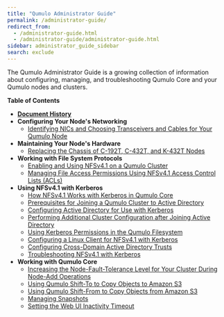 ```yaml
---
title: "Qumulo Administrator Guide"
permalink: /administrator-guide/
redirect_from:
  - /administrator-guide.html
  - /administrator-guide/administrator-guide.html
sidebar: administrator_guide_sidebar
search: exclude
---
```


The Qumulo Administrator Guide is a growing collection of information about configuring, managing, and troubleshooting Qumulo Core and your Qumulo nodes and clusters.

**Table of Contents**
* **[Document History](document-history.md)**
* **Configuring Your Node's Networking**
  * [Identifying NICs and Choosing Transceivers and Cables for Your Qumulo Node](networking/nics-transceivers-cables.md)
* **Maintaining Your Node's Hardware**
  * [Replacing the Chassis of C-192T, C-432T, and K-432T Nodes](maintaining-hardware/c-192t-c-432t-k-432t-chassis-replacement.md)
* **Working with File System Protocols**
  * [Enabling and Using NFSv4.1 on a Qumulo Cluster](protocols/nfsv4.1-enabling-using.md)
  * [Managing File Access Permissions Using NFSv4.1 Access Control Lists (ACLs)](protocols/nfsv4.1-acls.md)
* **Using NFSv4.1 with Kerberos**
  * [How NFSv4.1 Works with Kerberos in Qumulo Core](kerberos/kerberos.md)
  * [Prerequisites for Joining a Qumulo Cluster to Active Directory](kerberos/kerberos-prerequisites-joining-cluster-active-directory.md)
  * [Configuring Active Directory for Use with Kerberos](kerberos/kerberos-configuring-active-directory.md)
  * [Performing Additional Cluster Configuration after Joining Active Directory](kerberos/kerberos-additional-cluster-configuration.md)
  * [Using Kerberos Permissions in the Qumulo Filesystem](kerberos/kerberos-qumulo-permissions.md)
  * [Configuring a Linux Client for NFSv4.1 with Kerberos](kerberos/kerberos-configuring-linux-client.md)
  * [Configuring Cross-Domain Active Directory Trusts](kerberos/kerberos-configuring-cross-domain-active-directory-trusts.md)
  * [Troubleshooting NFSv4.1 with Kerberos](kerberos/kerberos-troubleshooting.md)
* **Working with Qumulo Core**
  * [Increasing the Node-Fault-Tolerance Level for Your Cluster During Node-Add Operations](qumulo-core/node-fault-tolerance-level.md)
  * [Using Qumulo Shift-To to Copy Objects to Amazon S3](qumulo-core/shift-to-s3.md)
  * [Using Qumulo Shift-From to Copy Objects from Amazon S3](qumulo-core/shift-from-s3.md)
  * [Managing Snapshots](qumulo-core/managing-snapshots.md)
  * [Setting the Web UI Inactivity Timeout](qumulo-core/web-ui-inactivity-timeout.md)
